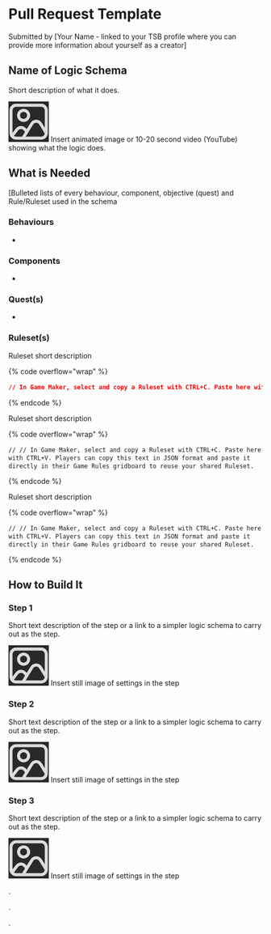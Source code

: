 # Pull Request Template

Submitted by \[Your Name - linked to your TSB profile where you can provide more information about yourself as a creator]

## Name of Logic Schema

Short description of what it does.

![](../../.gitbook/assets/image.png) Insert animated image or 10-20 second video (YouTube) showing what the logic does.



## What is Needed

\[Bulleted lists of every behaviour, component, objective (quest) and Rule/Ruleset used in the schema



### Behaviours

*

### Components

*

### Quest(s)

*

### Ruleset(s)

Ruleset short description

{% code overflow="wrap" %}
```json
// In Game Maker, select and copy a Ruleset with CTRL+C. Paste here with CTRL+V. Players can copy this text in JSON format and paste it directly in their Game Rules gridboard to reuse your shared Ruleset.
```
{% endcode %}

Ruleset short description

{% code overflow="wrap" %}
```
// // In Game Maker, select and copy a Ruleset with CTRL+C. Paste here with CTRL+V. Players can copy this text in JSON format and paste it directly in their Game Rules gridboard to reuse your shared Ruleset.
```
{% endcode %}

Ruleset short description

{% code overflow="wrap" %}
```
// // In Game Maker, select and copy a Ruleset with CTRL+C. Paste here with CTRL+V. Players can copy this text in JSON format and paste it directly in their Game Rules gridboard to reuse your shared Ruleset.
```
{% endcode %}



## How to Build It

### Step 1

Short text description of the step or a link to a simpler logic schema to carry out as the step.

![](../../.gitbook/assets/image.png) Insert still image of settings in the step

### Step 2

Short text description of the step or a link to a simpler logic schema to carry out as the step.

![](../../.gitbook/assets/image.png) Insert still image of settings in the step

### Step 3

Short text description of the step or a link to a simpler logic schema to carry out as the step.

![](../../.gitbook/assets/image.png) Insert still image of settings in the step

.

.

.

